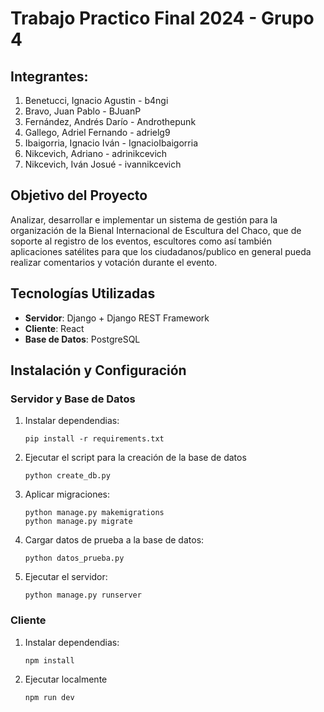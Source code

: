 # Trabajo Practico Final 2024 - Grupo 4

## Integrantes:
1. Benetucci, Ignacio Agustin - b4ngi
2. Bravo, Juan Pablo - BJuanP
3. Fernández, Andrés Darío - Androthepunk
4. Gallego, Adriel Fernando - adrielg9
5. Ibaigorria, Ignacio Iván - IgnacioIbaigorria
6. Nikcevich, Adriano - adrinikcevich
7. Nikcevich, Iván Josué - ivannikcevich

## Objetivo del Proyecto
Analizar, desarrollar e implementar un sistema de gestión para la organización de la Bienal Internacional de Escultura del Chaco, que de soporte al registro de los eventos, escultores como así también aplicaciones satélites para que los ciudadanos/publico en general pueda realizar comentarios y votación durante el evento.

## Tecnologías Utilizadas
- **Servidor**: Django + Django REST Framework  
- **Cliente**: React
- **Base de Datos**: PostgreSQL

## Instalación y Configuración

### Servidor y Base de Datos
1. Instalar dependendias:
    ```
    pip install -r requirements.txt
    ```

2. Ejecutar el script para la creación de la base de datos
    ```
    python create_db.py
    ```

3. Aplicar migraciones:
    ```
    python manage.py makemigrations
    python manage.py migrate
    ```

4. Cargar datos de prueba a la base de datos:
    ```
    python datos_prueba.py
    ```

3. Ejecutar el servidor:
    ```
    python manage.py runserver
    ```

### Cliente
1. Instalar dependendias:
    ```
    npm install
    ```

2. Ejecutar localmente
    ```
    npm run dev
    ```